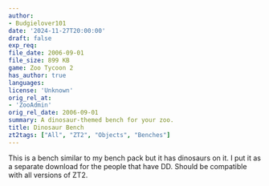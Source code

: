 ```yaml
---
author:
- Budgielover101
date: '2024-11-27T20:00:00'
draft: false
exp_req:
file_date: 2006-09-01
file_size: 899 KB
game: Zoo Tycoon 2
has_author: true
languages:
license: 'Unknown'
orig_rel_at:
- 'ZooAdmin'
orig_rel_date: 2006-09-01
summary: A dinosaur-themed bench for your zoo.
title: Dinosaur Bench
zt2tags: ["All", "ZT2", "Objects", "Benches"]
---
```

This is a bench similar to my bench pack but it has dinosaurs on it. I put it as a separate download for the people that have DD. Should be compatible with all versions of ZT2.
